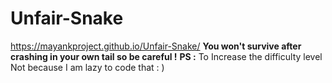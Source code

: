 # Unfair-Snake
https://mayankproject.github.io/Unfair-Snake/
**You won't survive after crashing in your own tail so be careful !**
**PS :** To Increase the difficulty level Not because I am lazy to code that : )
